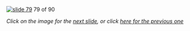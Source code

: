 [![slide 79](https://dl.dropboxusercontent.com/u/2977490/presentations/cookbook/img79.jpg)](80.md)
79 of 90

_Click on the image for the [next slide](80.md), or click [here for the previous one](78.md)_